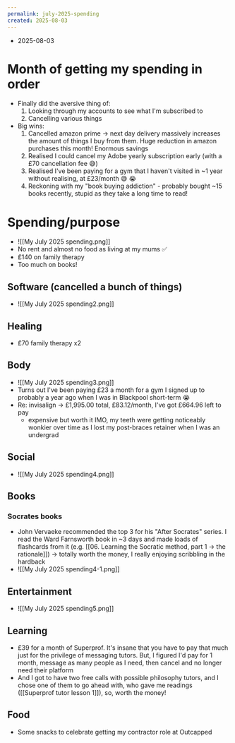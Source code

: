 ```yaml
---
permalink: july-2025-spending
created: 2025-08-03
---
```

- 2025-08-03
# Month of getting my spending in order
- Finally did the aversive thing of:
	1. Looking through my accounts to see what I'm subscribed to
	2. Cancelling various things
- Big wins:
	1. Cancelled amazon prime → next day delivery massively increases the amount of things I buy from them. Huge reduction in amazon purchases this month! Enormous savings
	2. Realised I could cancel my Adobe yearly subscription early (with a £70 cancellation fee 😅)
	3. Realised I've been paying for a gym that I haven't visited in ~1 year without realising, at £23/month 😅 😭
	4. Reckoning with my "book buying addiction" - probably bought ~15 books recently, stupid as they take a long time to read!
# Spending/purpose
- ![[My July 2025 spending.png]]
- No rent and almost no food as living at my mums ✅
- £140 on family therapy
- Too much on books!
## Software (cancelled a bunch of things)
- ![[My July 2025 spending2.png]]
## Healing
- £70 family therapy x2
## Body
- ![[My July 2025 spending3.png]]
- Turns out I've been paying £23 a month for a gym I signed up to probably a year ago when I was in Blackpool short-term 😭
- Re: invisalign → £1,995.00 total, £83.12/month, I've got £664.96 left to pay
	- expensive but worth it IMO, my teeth were getting noticeably wonkier over time as I lost my post-braces retainer when I was an undergrad
## Social 
- ![[My July 2025 spending4.png]]
## Books
### Socrates books
- John Vervaeke recommended the top 3 for his "After Socrates" series. I read the Ward Farnsworth book in ~3 days and made loads of flashcards from it (e.g. [[06. Learning the Socratic method, part 1 → the rationale]]) → totally worth the money, I really enjoying scribbling in the hardback
- ![[My July 2025 spending4-1.png]]
## Entertainment
- ![[My July 2025 spending5.png]]
## Learning
- £39 for a month of Superprof. It's insane that you have to pay that much just for the privilege of messaging tutors. But, I figured I'd pay for 1 month, message as many people as I need, then cancel and no longer need their platform
- And I got to have two free calls with possible philosophy tutors, and I chose one of them to go ahead with, who gave me readings ([[Superprof tutor lesson 1]]), so, worth the money!
## Food
- Some snacks to celebrate getting my contractor role at Outcapped
